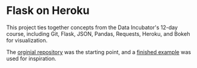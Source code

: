 # Flask on Heroku

This project ties together concepts from the Data Incubator's 12-day course, including Git, Flask, JSON, Pandas, Requests, Heroku, and Bokeh for visualization.

The [orginial repository](https://github.com/thedataincubator/flask-demo) was the starting point, and a [finished example](https://lemurian.herokuapp.com) was used
for inspiration.